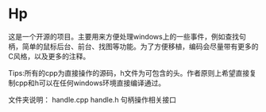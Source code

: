 # Hp
这是一个开源的项目。主要用来方便处理windows上的一些事件，例如查找句柄，简单的鼠标后台、前台、找图等功能。为了方便移植，编码会尽量带有更多的C风格，以及更多的注释。

Tips:所有的cpp为直接操作的源码，h文件为可包含的头。作者原则上希望直接复制cpp和h可以在任何windows环境直接编译通过。

文件夹说明：
  handle.cpp handle.h   句柄操作相关接口
